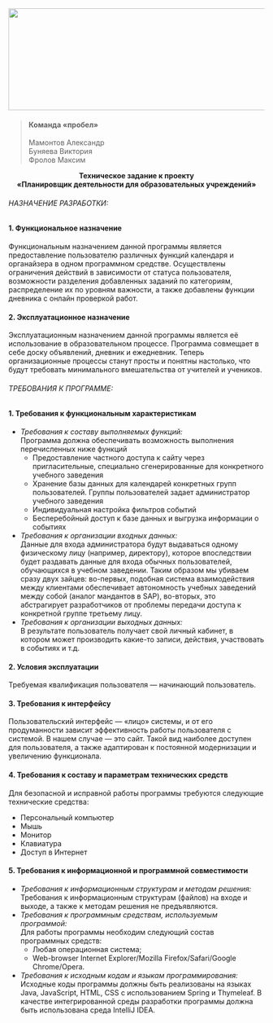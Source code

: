 <img src="https://i.imgur.com/V0QWypk.png" width="800" height="200">

> #### Команда «пробел» ####
 > Мамонтов Александр   
 > Буняева Виктория   
 > Фролов Максим   

<p align="center">
<b>Техническое задание к проекту</b><br>      
<b>«Планировщик деятельности для образовательных учреждений»</b><br>
</p>


###### НАЗНАЧЕНИЕ РАЗРАБОТКИ: ######

#### 1.	Функциональное назначение   ####
Функциональным назначением данной программы является предоставление пользователю различных функций календаря и органайзера в одном программном средстве. Осуществлены ограничения действий в зависимости от статуса пользователя, возможности разделения добавленных заданий по категориям, распределение их по уровням важности, а также добавлены функции дневника с онлайн проверкой работ. 

#### 2.	Эксплуатационное назначение   ####
Эксплуатационным назначением данной программы является её использование в образовательном процессе. Программа совмещает в себе доску объявлений, дневник и ежедневник. Теперь организационные процессы станут просты и понятны настолько, что будут требовать минимального вмешательства от учителей и учеников.

###### ТРЕБОВАНИЯ К ПРОГРАММЕ: ######
#### 1.	Требования к функциональным характеристикам ####     
  * *Требования к составу выполняемых функций:*   
Программа должна обеспечивать возможность выполнения перечисленных ниже функций
    * Предоставление частного доступа к сайту через пригласительные, специально сгенерированные для конкретного учебного заведения
    * Хранение базы данных для календарей конкретных групп пользователей. Группы пользователей задает администратор учебного заведения
    * Индивидуальная настройка фильтров событий
    * Бесперебойный доступ к базе данных и выгрузка информации о событиях
  * *Требования к организации входных данных:*   
Данные для входа администратора будут выдаваться одному физическому лицу (например, директору), которое впоследствии будет раздавать данные для входа обычных пользователей, обучающихся в учебном заведении. 
Таким образом мы убиваем сразу двух зайцев: во-первых, подобная система взаимодействия между клиентами обеспечивает автономность учебных заведений между собой (аналог мандантов в SAP), во-вторых, это абстрагирует разработчиков от проблемы передачи доступа к конкретной группе третьему лицу.
  * *Требования к организации выходных данных:*   
В результате пользователь получает свой личный кабинет, в котором может производить какие-то записи, действия, участвовать в событиях и т.д.

#### 2.	Условия эксплуатации ####  
Требуемая квалификация пользователя — начинающий пользователь.

#### 3.	Требования к интерфейсу   ####
Пользовательский интерфейс — «лицо» системы, и от его продуманности зависит эффективность работы пользователя с системой. В нашем случае — это сайт. Такой вид наиболее доступен для пользователя, а также адаптирован к постоянной модернизации и увеличению функционала.

#### 4.	Требования к составу и параметрам технических средств ####   
Для безопасной и исправной работы программы требуются следующие технические средства:
  * Персональный компьютер
  * Мышь
  * Монитор
  * Клавиатура
  * Доступ в Интернет

#### 5.	 Требования к информационной и программной совместимости ####      
  * *Требования к информационным структурам и методам решения:*     
Требования к информационным структурам (файлов) на входе и выходе, а также к методам решения не предъявляются.
  * *Требования к программным средствам, используемым программой:*     
Для работы программы необходим следующий состав программных средств:
	* Любая операционная система;
	* Web-browser Internet Explorer/Mozilla Firefox/Safari/Google Chrome/Opera.
  * *Требования к исходным кодам и языкам программирования:*     
Исходные коды программы должны быть реализованы на языках Java, JavaScript, HTML, CSS с использованием Spring и Thymeleaf. В качестве интегрированной среды разработки программы должна быть использована среда IntelliJ IDEA.
